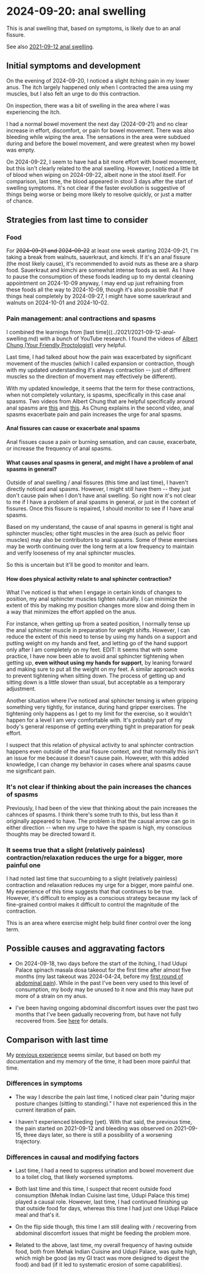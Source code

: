 # 2024-09-20: anal swelling

This is anal swelling that, based on symptoms, is likely due to an
anal fissure.

See also [2021-09-12 anal swelling](../2021/2021-09-12-anal-swelling.md).

## Initial symptoms and development

On the evening of 2024-09-20, I noticed a slight itching pain in my
lower anus. The itch largely happened only when I contracted the area
using my muscles, but I also felt an urge to do this contraction.

On inspection, there was a bit of swelling in the area where I was
experiencing the itch.

I had a normal bowel movement the next day (2024-09-21) and no clear
increase in effort, discomfort, or pain for bowel movement. There was
also bleeding while wiping the area. The sensations in the area were
subdued during and before the bowel movement, and were greatest when
my bowel was empty.

On 2024-09-22, I seem to have had a bit more effort with bowel
movement, but this isn't clearly related to the anal
swelling. However, I noticed a little bit of blood when wiping on
2024-09-22, albeit none in the stool itself. For comparison, last
time, the blood appeared in stool 3 days after the start of swelling
symptoms. It's not clear if the faster evolution is suggestive of
things being worse or being more likely to resolve quickly, or just a
matter of chance.

## Strategies from last time to consider

### Food

For ~~2024-09-21 and 2024-09-22~~ at least one week starting
2024-09-21, I'm taking a break from walnuts, sauerkraut, and
kimchi. If it's an anal fissure (the most likely cause), it's
recommended to avoid nuts as these are a sharp food. Sauerkraut and
kimchi are somewhat intense foods as well. As I have to pause the
consumption of these foods leading up to my dental cleaning
appointment on 2024-10-09 anyway, I may end up just refraining from
these foods all the way to 2024-10-09, though it's also possible that
if things heal completely by 2024-09-27, I might have some sauerkraut
and walnuts on 2024-10-01 and 2024-10-02.

### Pain management: anal contractions and spasms

I combined the learnings from [last
time]((../2021/2021-09-12-anal-swelling.md) with a bunch of YouTube
research. I found the videos of [Albert Chung (Your Friendly
Proctologist)](https://www.youtube.com/@yourfriendlyproctologist) very
helpful.

Last time, I had talked about how the pain was exacerbated by
significant movement of the muscles (which I called expansion or
contraction, though with my updated understanding it's always
contraction -- just of different muscles so the direction of movement
may effectively be different).

With my updated knowledge, it seems that the term for these
contractions, when not completely voluntary, is spasms, specifically
in this case anal spasms. Two videos from Albert Chung that are
helpful specifically around anal spasms are
[this](https://www.youtube.com/watch?v=aJfQugckOoc) and
[this](https://www.youtube.com/watch?v=iawLv2sFOIc). As Chung explains
in the second video, anal spasms exacerbate pain and pain increases
the urge for anal spasms.

#### Anal fissures can cause or exacerbate anal spasms

Anal fissues cause a pain or burning sensation, and can cause,
exacerbate, or increase the frequency of anal spasms.

#### What causes anal spasms in general, and might I have a problem of anal spasms in general?

Outside of anal swelling / anal fissures (this time and last time), I
haven't directly noticed anal spasms. However, I might still have them
-- they just don't cause pain when I don't have anal swelling. So
right now it's not clear to me if I have a problem of anal spasms in
general, or just in the context of fissures. Once this fissure is
repaired, I should monitor to see if I have anal spasms.

Based on my understand, the cause of anal spasms in general is tight
anal sphincter muscles; other tight muscles in the area (such as
pelvic floor muscles) may also be contributors to anal spasms. Some of
these exercises may be worth continuing over the long term at a low
frequency to maintain and verify looseness of my anal sphincter
muscles.

So this is uncertain but it'll be good to monitor and learn.

#### How does physical activity relate to anal sphincter contraction?

What I've noticed is that when I engage in certain kinds of changes to
position, my anal sphincter muscles tighten naturally. I can minimize
the extent of this by making my position changes more slow and doing
them in a way that minimizes the effort applied on the anus.

For instance, when getting up from a seated position, I normally tense
up the anal sphincter muscle in preparation for weight
shifts. However, I can reduce the extent of this need to tense by
using my hands on a support and putting weight on my hands and feet,
and letting go of the hand support only after I am completely on my
feet. EDIT: It seems that with some practice, I have now been able to
avoid anal sphincter tightening when getting up, **even without using
my hands for support**, by leaning forward and making sure to put all
the weight on my feet. A similar approach works to prevent tightening
when sitting down. The process of getting up and sitting down is a
little slower than usual, but acceptable as a temporary adjustment.

Another situation where I've noticed anal sphincter tensing is when
gripping something very tightly, for instance, during hand gripper
exercises. The tightening only happens as I get to my limit for the
exercise, so it wouldn't happen for a level I am very comfortable
with. It's probably part of my body's general response of getting
everything tight in preparation for peak effort.

I suspect that this relation of physical activity to anal sphincter
contraction happens even outside of the anal fissure context, and that
normally this isn't an issue for me because it doesn't cause
pain. However, with this added knowledge, I can change my behavior in
cases where anal spasms cause me significant pain.

### It's not clear if thinking about the pain increases the chances of spasms

Previously, I had been of the view that thinking about the pain
increases the cahnces of spasms. I think there's some truth to this,
but less than it originally appeared to have. The problem is that the
causal arrow can go in either direction -- when my urge to have the
spasm is high, my conscious thoughts may be directed toward it.

### It seems true that a slight (relatively painless) contraction/relaxation reduces the urge for a bigger, more painful one

I had noted last time that succumbing to a slight (relatively
painless) contraction and relaxation reduces my urge for a bigger,
more painful one. My experience of this time suggests that that
continues to be true. However, it's difficult to employ as a conscious
strategy because my lack of fine-grained control makes it difficult to
control the magnitude of the contraction.

This is an area where exercise might help build finer control over the
long term.

## Possible causes and aggravating factors

* On 2024-09-18, two days before the start of the itching, I had Udupi
  Palace spinach masala dosa takeout for the first time after almost
  five months (my last takeout was 2024-04-24, before my [first round
  of abdominal pain](2024-04-25-abdominal-pain.md)). While in the past
  I've been very used to this level of consumption, my body may be
  unused to it now and this may have put more of a strain on my anus.

* I've been having ongoing abdominal discomfort issues over the past
  two months that I've been gadually recovering from, but have not
  fully recovered from. See
  [here](2024-07-18-excessive-morning-activity-and-abdominal-pain-in-the-afternoon.md)
  for details.

## Comparison with last time

My [previous experience](../2021/2021-09-12-anal-swelling.md) seems
similar, but based on both my documentation and my memory of the time,
it had been more painful that time.

### Differences in symptoms

* The way I describe the pain last time, I noticed clear pain "during
  major posture changes (sitting to standing)." I have not experienced
  this in the current iteration of pain.

* I haven't experienced bleeding (yet).  With that said, the previous
  time, the pain started on 2021-09-12 and bleeding was observed on
  2021-09-15, three days later, so there is still a possibility of a
  worsening trajectory.

### Differences in causal and modifying factors

* Last time, I had a need to suppress urination and bowel movement due
  to a toilet clog, that likely worsened symptoms.

* Both last time and this time, I suspect that recent outside food
  consumption (Mehak Indian Cuisine last time, Udupi Palace this time)
  played a causal role. However, last time, I had continued finishing
  up that outside food for days, whereas this time I had just one
  Udupi Palace meal and that's it.

* On the flip side though, this time I am still dealing with /
  recovering from abdominal discomfort issues that might be feeding
  the problem more.

* Related to the above, last time, my overall frequency of having
  outside food, both from Mehak Indian Cuisine and Udupi Palace, was
  quite high, which migh be good (as my GI tract was more designed to
  digest the food) and bad (if it led to systematic erosion of some
  capabilities).
